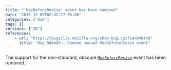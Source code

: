 ```yaml
---
title: "`MozBeforeResize` event has been removed"
date: "2013-12-09T02:32:17-05:00"
categories: ["dom"]
tags: []
versions: ["28"]
references:
    - url: "https://bugzilla.mozilla.org/show_bug.cgi?id=946449"
      title: "Bug 946449 – Remove unused MozBeforeResize event"
---
```

The support for the non-standard, obscure [`MozBeforeResize`](https://developer.mozilla.org/docs/Web/Reference/Events/MozBeforeResize) event has been removed.
